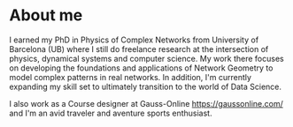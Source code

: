 # About me

I earned my PhD in Physics of Complex Networks from University of Barcelona (UB) where I still do freelance research at the intersection of physics, dynamical systems and computer science. My work there focuses on developing the foundations and applications of Network Geometry to model complex patterns in real networks. In addition, I'm currently expanding my skill set to ultimately transition to the world of Data Science. 

I also work as a Course designer at Gauss-Online https://gaussonline.com/ and I'm an avid traveler and aventure sports enthusiast.

